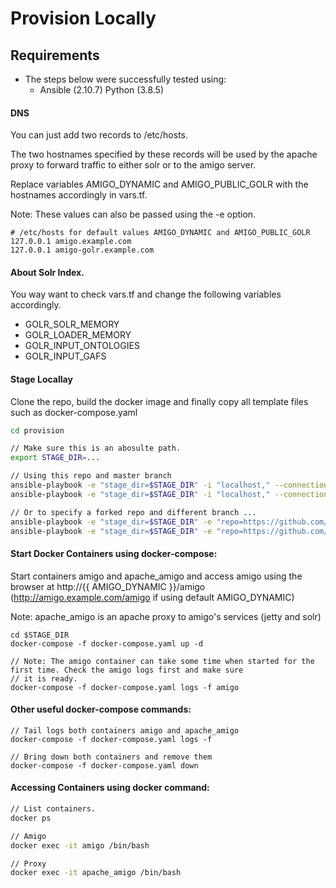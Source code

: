 # Provision Locally

## Requirements 

- The steps below were successfully tested using:
    - Ansible   (2.10.7) Python (3.8.5)

#### DNS 

You can just add two records to /etc/hosts.

The two hostnames specified by these records will be used by the apache proxy 
to forward traffic to either solr or to the amigo server.  

Replace variables AMIGO_DYNAMIC and AMIGO_PUBLIC_GOLR with the hostnames accordingly in vars.tf.

Note: These values can also be passed using the -e option. 

```
# /etc/hosts for default values AMIGO_DYNAMIC and AMIGO_PUBLIC_GOLR 
127.0.0.1 amigo.example.com
127.0.0.1 amigo-golr.example.com
```

#### About Solr Index.
You way want to check vars.tf and change the following variables accordingly.

  - GOLR_SOLR_MEMORY
  - GOLR_LOADER_MEMORY
  - GOLR_INPUT_ONTOLOGIES
  - GOLR_INPUT_GAFS

#### Stage Locallay

Clone the repo, build the docker image and finally copy all template files such as docker-compose.yaml 

```sh
cd provision

// Make sure this is an abosulte path.
export STAGE_DIR=...

// Using this repo and master branch
ansible-playbook -e "stage_dir=$STAGE_DIR" -i "localhost," --connection=local build_image.yaml 
ansible-playbook -e "stage_dir=$STAGE_DIR" -i "localhost," --connection=local stage.yaml 

// Or to specify a forked repo and different branch ...
ansible-playbook -e "stage_dir=$STAGE_DIR" -e "repo=https://github.com/..." -e "branch=..." -i "localhost," --connection=local build_image.yaml 
ansible-playbook -e "stage_dir=$STAGE_DIR" -e "repo=https://github.com/..." -e "branch=..." -i "localhost," --connection=local stage.yaml 
```

#### Start Docker Containers using docker-compose: 

Start containers amigo and apache_amigo and access amigo using the browser 
at http://{{ AMIGO_DYNAMIC }}/amigo   (http://amigo.example.com/amigo if using default AMIGO_DYNAMIC)

Note: apache_amigo is an apache proxy to amigo's services (jetty and solr)

```
cd $STAGE_DIR
docker-compose -f docker-compose.yaml up -d

// Note: The amigo container can take some time when started for the first time. Check the amigo logs first and make sure
// it is ready.  
docker-compose -f docker-compose.yaml logs -f amigo
```

#### Other useful docker-compose commands: 

```
// Tail logs both containers amigo and apache_amigo
docker-compose -f docker-compose.yaml logs -f  

// Bring down both containers and remove them
docker-compose -f docker-compose.yaml down
```

#### Accessing Containers using docker command:

```sh
// List containers.
docker ps

// Amigo
docker exec -it amigo /bin/bash

// Proxy
docker exec -it apache_amigo /bin/bash
```
